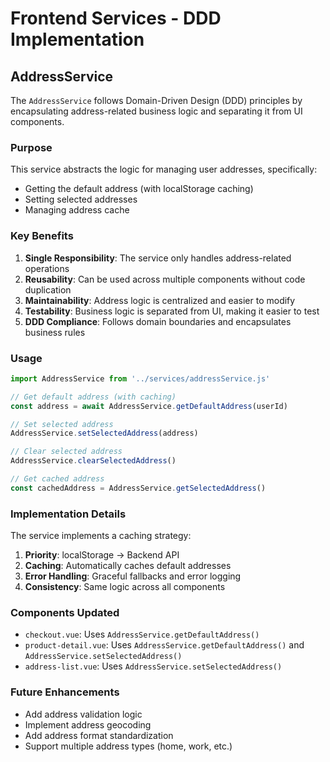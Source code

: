 # Frontend Services - DDD Implementation

## AddressService

The `AddressService` follows Domain-Driven Design (DDD) principles by encapsulating address-related business logic and separating it from UI components.

### Purpose

This service abstracts the logic for managing user addresses, specifically:
- Getting the default address (with localStorage caching)
- Setting selected addresses
- Managing address cache

### Key Benefits

1. **Single Responsibility**: The service only handles address-related operations
2. **Reusability**: Can be used across multiple components without code duplication
3. **Maintainability**: Address logic is centralized and easier to modify
4. **Testability**: Business logic is separated from UI, making it easier to test
5. **DDD Compliance**: Follows domain boundaries and encapsulates business rules

### Usage

```javascript
import AddressService from '../services/addressService.js'

// Get default address (with caching)
const address = await AddressService.getDefaultAddress(userId)

// Set selected address
AddressService.setSelectedAddress(address)

// Clear selected address
AddressService.clearSelectedAddress()

// Get cached address
const cachedAddress = AddressService.getSelectedAddress()
```

### Implementation Details

The service implements a caching strategy:
1. **Priority**: localStorage → Backend API
2. **Caching**: Automatically caches default addresses
3. **Error Handling**: Graceful fallbacks and error logging
4. **Consistency**: Same logic across all components

### Components Updated

- `checkout.vue`: Uses `AddressService.getDefaultAddress()`
- `product-detail.vue`: Uses `AddressService.getDefaultAddress()` and `AddressService.setSelectedAddress()`
- `address-list.vue`: Uses `AddressService.setSelectedAddress()`

### Future Enhancements

- Add address validation logic
- Implement address geocoding
- Add address format standardization
- Support multiple address types (home, work, etc.) 